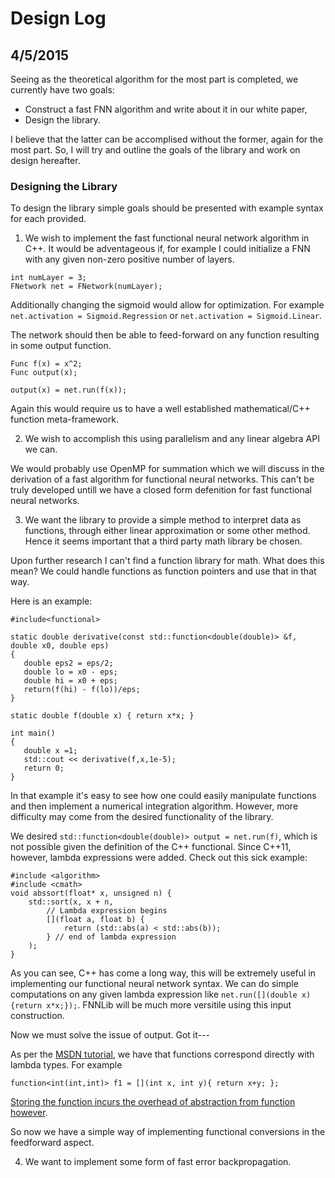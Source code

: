 Design Log
===

## 4/5/2015
Seeing as the theoretical algorithm for the most part is completed,  we currently have two goals:

* Construct a fast FNN algorithm and write about it in our white paper,
* Design the library.

I believe that the latter can be accomplised without the former, again for the most part. So, I will try and outline the goals of the library and work on design hereafter.

### Designing the Library
To design the library simple goals should be presented with example syntax for each provided.


1. We wish to implement the fast functional neural network algorithm in C++.
 It would be adventageous if, for example I could initialize a FNN with any given non-zero positive number of layers.
 ```
 int numLayer = 3;
 FNetwork net = FNetwork(numLayer);
 ```
 Additionally changing the sigmoid would allow for optimization. For example   
 `net.activation = Sigmoid.Regression` or `net.activation = Sigmoid.Linear`. 

 The network should then be able to feed-forward on any function resulting in some output function.
 ```
 Func f(x) = x^2;
 Func output(x);

 output(x) = net.run(f(x));
 ```
 Again this would require us to have a well established mathematical/C++ function meta-framework. 

2. We wish to accomplish this using parallelism and any linear algebra API we can.

 We would probably use OpenMP for summation which we will discuss in the derivation of a fast algorithm for functional neural networks. This can't be truly developed untill we have a closed form defenition for fast functional neural networks.

3. We want the library to provide a simple method to interpret data as functions, through either linear approximation or some other method. Hence it seems important that a third party math library be chosen.
 
 Upon further research I can't find a function library for math. What does this mean? We could handle functions as function pointers and use that in that way. 

 Here is an example:
 ```
 #include<functional>
 
 static double derivative(const std::function<double(double)> &f, double x0, double eps)
 {
    double eps2 = eps/2;
    double lo = x0 - eps;
    double hi = x0 + eps;
    return(f(hi) - f(lo))/eps;
 }

 static double f(double x) { return x*x; }
 
 int main()
 {
    double x =1;
    std::cout << derivative(f,x,1e-5);
    return 0;
 }
 ```
 In that example it's easy to see how one could easily manipulate functions and then implement a numerical integration algorithm. However, more difficulty may come from the desired functionality of the library.

 We desired `std::function<double(double)> output = net.run(f)`, which is not possible given the definition of the C++ functional. Since C++11, however, lambda expressions were added. Check out this sick example:
 ```
 #include <algorithm>
 #include <cmath>
 void abssort(float* x, unsigned n) {
     std::sort(x, x + n,
         // Lambda expression begins
         [](float a, float b) {
             return (std::abs(a) < std::abs(b));
         } // end of lambda expression
     );
 }
 ```

 As you can see, C++ has come a long way, this will be extremely useful in implementing our functional neural network syntax. We can do simple computations on any given lambda expression like `net.run([](double x){return x*x;});`. FNNLib will be much more versitile using this input construction.

 Now we must solve the issue of output. Got it---

 As per the [MSDN tutorial](https://msdn.microsoft.com/en-us/library/dd293599.aspx), we have that functions correspond directly with lambda types. For example
 ```
 function<int(int,int)> f1 = [](int x, int y){ return x+y; };
 ```
 [Storing the function incurs the overhead of abstraction from function however](http://stackoverflow.com/questions/3218821/c0x-lambda-overhead).

 So now we have a simple way of implementing functional conversions in the feedforward aspect.

4. We want to implement some form of fast error backpropagation.

